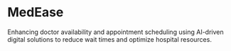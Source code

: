 # MedEase
Enhancing doctor availability and appointment scheduling using AI-driven digital solutions to reduce wait times and optimize hospital resources.
